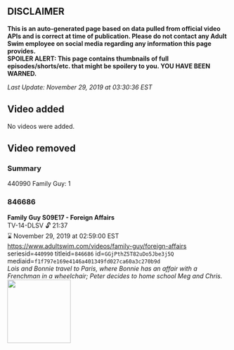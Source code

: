 ## DISCLAIMER
**This is an auto-generated page based on data pulled from official video APIs and is correct at time of publication. Please do not contact any Adult Swim employee on social media regarding any information this page provides.**  
**SPOILER ALERT: This page contains thumbnails of full episodes/shorts/etc. that might be spoilery to you. YOU HAVE BEEN WARNED.**  

_Last Update: November 29, 2019 at 03:30:36 EST_
## Video added
No videos were added.  
## Video removed
### Summary
440990 Family Guy: 1  
### 846686
**Family Guy S09E17 - Foreign Affairs**  
TV-14-DLSV 🔓 21:37  
⌛ November 29, 2019 at 02:59:00 EST  
https://www.adultswim.com/videos/family-guy/foreign-affairs  
seriesid=`440990` titleid=`846686` id=`GGjPthZ5T82uDo5Jbe3j5Q` mediaid=`f1f797e169e4146a401349fd027ca60a3c270b9d`  
_Lois and Bonnie travel to Paris, where Bonnie has an affair with a Frenchman in a wheelchair; Peter decides to home school Meg and Chris._  
<a href="https://i.cdn.turner.com/adultswim/big/image-upload/thumbnails/thumb-2_image-152053923346114.jpg"><img src="https://i.cdn.turner.com/adultswim/big/image-upload/thumbnails/thumb-2_image-152053923346114.jpg" height="144px" /></a>
